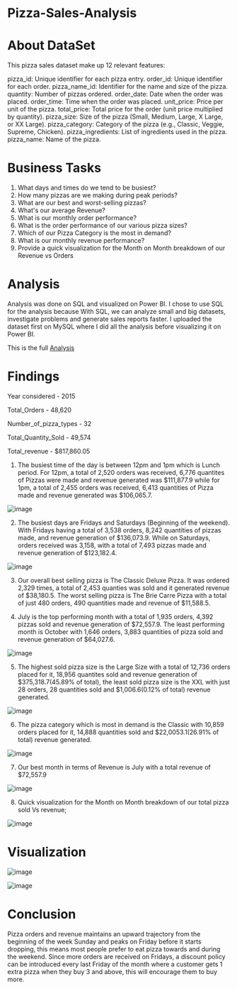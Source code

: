 # Pizza-Sales-Analysis


# About DataSet

This pizza sales dataset make up 12 relevant features:

pizza_id: Unique identifier for each pizza entry.
order_id: Unique identifier for each order.
pizza_name_id: Identifier for the name and size of the pizza.
quantity: Number of pizzas ordered.
order_date: Date when the order was placed.
order_time: Time when the order was placed.
unit_price: Price per unit of the pizza.
total_price: Total price for the order (unit price multiplied by quantity).
pizza_size: Size of the pizza (Small, Medium, Large, X Large, or XX Large).
pizza_category: Category of the pizza (e.g., Classic, Veggie, Supreme, Chicken).
pizza_ingredients: List of ingredients used in the pizza.
pizza_name: Name of the pizza.

# Business Tasks

1. What days and times do we tend to be busiest?
2. How many pizzas are we making during peak periods?
3. What are our best and worst-selling pizzas?
4. What's our average Revenue?
5. What is our monthly order performance?
6. What is the order performance of our various pizza sizes?
7. Which of our Pizza Category is the most in demand?
8. What is our monthly revenue performance?
9. Provide a quick visualization for the Month on Month breakdown of our Revenue vs Orders

# Analysis

Analysis was done on SQL and visualized on Power BI. I chose to use SQL for the analysis because With SQL, we can analyze small and big datasets, investigate problems and generate sales reports faster. I uploaded the dataset first on MySQL where I did all the analysis before visualizing it on Power BI.

This is the full [Analysis](https://github.com/Rohit2289868/Pizza-Sales-Analysis/blob/main/Pizza%20Sales%20Analysis.sql)

# Findings

Year considered - 2015

Total_Orders - 48,620	

Number_of_pizza_types - 32	

Total_Quantity_Sold	- 49,574

Total_revenue - $817,860.05	



1. The busiest time of the day is between 12pm and 1pm which is Lunch period. For 12pm, a total of 2,520 orders was received, 6,776 quantites of Pizzas were made and revenue generated was $111,877.9 while for 1pm, a total of 2,455 orders was received, 6,413 quantities of Pizza made and revenue generated was $106,065.7.

![image](https://github.com/Rohit2289868/Pizza-Sales-Analysis/blob/main/Power%20BI%20Analysis%20Images/day%20trend.png)


2. The busiest days are Fridays and Saturdays (Beginning of the weekend). With Fridays having a total of 3,538 orders, 8,242 quantities of pizzas made, and revenue generation of $136,073.9. While on Saturdays, orders received was 3,158, with a total of 7,493 pizzas made and revenue generation of $123,182.4.

![image](https://github.com/Rohit2289868/Pizza-Sales-Analysis/blob/main/Power%20BI%20Analysis%20Images/weekly%20trend.png)


3. Our overall best selling pizza is The Classic Deluxe Pizza. It was ordered 2,329 times, a total of 2,453 quanties was sold and it generated revenue of $38,180.5. The worst selling pizza is The Brie Carre Pizza	with a total of just 480 orders, 490 quantities made and revenue of	$11,588.5.


4. July is the top performing month with a total of 1,935 orders, 4,392 pizzas sold and revenue generation of $72,557.9. The least performing month is October with	1,646 orders, 3,883 quantities of pizza sold and revenue generation of $64,027.6.

![image](https://github.com/Rohit2289868/Pizza-Sales-Analysis/blob/main/Power%20BI%20Analysis%20Images/monthly%20trend.png)


5. The highest sold pizza size is the Large Size with a total of 12,736 orders placed for it,	18,956 quantites sold and revenue generation of $375,318.7(45.89% of total), the least sold pizza size is the XXL with just 28 orders, 28 quantities sold and $1,006.6(0.12% of total) revenue generated.


![image](https://github.com/Rohit2289868/Pizza-Sales-Analysis/blob/main/Power%20BI%20Analysis%20Images/percentage%20sale%20by%20pizza%20size.png)


6. The pizza category which is most in demand is the Classic	with 10,859 orders placed for it, 14,888 quantities sold and	$22,0053.1(26.91% of total) revenue generated.  

![image](https://github.com/Rohit2289868/Pizza-Sales-Analysis/blob/main/Power%20BI%20Analysis%20Images/Percentage%20sales%20by%20pizza%20category.png)


7. Our best month in terms of Revenue is July with a total revenue of $72,557.9

![image](https://github.com/Rohit2289868/Pizza-Sales-Analysis/blob/main/Power%20BI%20Analysis%20Images/revenue%20Mom.png)


8. Quick visualization for the Month on Month breakdown of our total pizza sold Vs revenue;


![image](https://github.com/Rohit2289868/Pizza-Sales-Analysis/blob/main/Power%20BI%20Analysis%20Images/pizza%20sold%20vs%20revenue%20MoM.png)


# Visualization

![image](https://github.com/Rohit2289868/Pizza-Sales-Analysis/blob/main/Power%20BI%20Analysis%20Images/report%201.png)

![image](https://github.com/Rohit2289868/Pizza-Sales-Analysis/blob/main/Power%20BI%20Analysis%20Images/report%202.png)

# Conclusion
Pizza orders and revenue maintains an upward trajectory from the beginning of the week Sunday and peaks on Friday before it starts dropping, this means most people prefer to eat pizza towards and during the weekend. Since more orders are received on Fridays, a discount policy can be introduced every last Friday of the month where a customer gets 1 extra pizza when they buy 3 and above, this will encourage them to buy more. 

